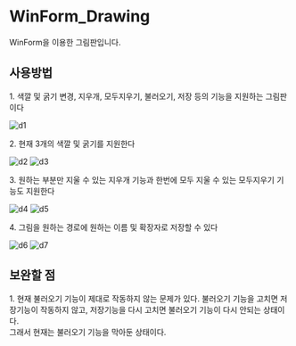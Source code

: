 # WinForm_Drawing
WinForm을 이용한 그림판입니다.

## 사용방법

1\. 색깔 및 굵기 변경, 지우개, 모두지우기, 불러오기, 저장 등의 기능을 지원하는 그림판이다


![d1](https://user-images.githubusercontent.com/122774092/227709844-77442e13-1af2-4c8c-94a6-d7d14ffb787d.JPG)


2\. 현재 3개의 색깔 및 굵기를 지원한다


![d2](https://user-images.githubusercontent.com/122774092/227709894-9cf3df38-a74c-4cc6-9564-dae34b22bfe3.jpg)
![d3](https://user-images.githubusercontent.com/122774092/227709896-2960ec8d-0cab-414d-868f-e00fc35527d8.jpg)


3\. 원하는 부분만 지울 수 있는 지우개 기능과 한번에 모두 지울 수 있는 모두지우기 기능도 지원한다


![d4](https://user-images.githubusercontent.com/122774092/227709933-df9b92b9-7fea-4418-b7f3-75f3c1b8daa9.JPG)
![d5](https://user-images.githubusercontent.com/122774092/227709936-71791ae8-200e-4eba-814b-ce2705ef5dd3.jpg)


4\. 그림을 원하는 경로에 원하는 이름 및 확장자로 저장할 수 있다


![d6](https://user-images.githubusercontent.com/122774092/227709982-5509d1a3-216e-4a2e-85b5-5a2e88e4e99c.JPG)
![d7](https://user-images.githubusercontent.com/122774092/227709983-d82569ab-21a4-4d71-abb1-deffc1a87a77.JPG)


## 보완할 점

1\. 현재 불러오기 기능이 제대로 작동하지 않는 문제가 있다. 불러오기 기능을 고치면 저장기능이 작동하지 않고, 저장기능을 다시 고치면 불러오기 기능이 다시 안되는 상태이다.  
    그래서 현재는 불러오기 기능을 막아둔 상태이다.<br><br><br>
